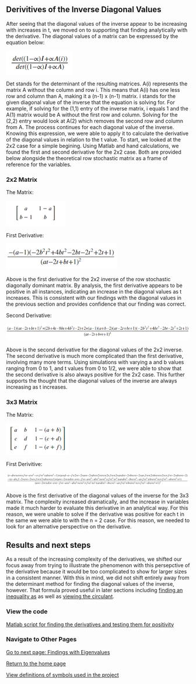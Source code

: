 ## Derivitives of the Inverse Diagonal Values
After seeing that the diagonal values of the inverse appear to be increasing with increases in t, we moved on to supporting that finding analytically with the derivative. The diagonal values of a matrix can be expressed by the equation below:

![](images/determinant_expression_of_diagonal_of_inverse.png)

Det stands for the determinant of the resulting matrices. A(i) represents the matrix A without the column and row i. This means that A(i) has one less row and column than A, making it a (n-1) x (n-1) matrix. i stands for the given diagonal value of the inverse that the equation is solving for. For example, if solving for the (1,1) entry of the inverse matrix, i equals 1 and the A(1) matrix would be A without the first row and column. Solving for the (2,2) entry would look at A(2) which removes the second row and column from A. The process continues for each diagonal value of the inverse. Knowing this expression, we were able to apply it to calculate the derivative of the diagonal values in relation to the t value. To start, we looked at the 2x2 case for a simple begining. Using Matlab and hand calculations, we found the first and second derivative for the 2x2 case. Both are provided below alongside the theoretical row stochastic matrix as a frame of reference for the variables.  

### 2x2 Matrix

The Matrix:

![](images/theoretical_2x2_matrix.png)

First Derivative:

![](images/first_derivitive_2x2.png)

Above is the first derivative for the 2x2 inverse of the row stochastic diagonally dominant matrix. By analysis, the first derivative appears to be positive in all instances, indicating an increase in the diagonal values as t increases. This is consistent with our findings with the diagonal values in the previous section and provides confidence that our finding was correct.

Second Derivative:

![](images/second_derivitive_2x2.png)

Above is the second derivative for the diagonal values of the 2x2 inverse. The second derivative is much more complicated than the first derivative, involving many more terms. Using simulations with varying a and b values ranging from 0 to 1, and t values from 0 to 1/2, we were able to show that the second derivative is also always positive for the 2x2 case. This further supports the thought that the diagonal values of the inverse are always increasing as t increases. 

### 3x3 Matrix

The Matrix:

![](images/theoretical_3x3_matrix.png)

First Derivitive:

![](images/first_derivitive_3x3.png)

Above is the first derivative of the diagonal values of the inverse for the 3x3 matrix. The complexity increased dramatically, and the increase in variables made it much harder to evaluate this derivative in an analytical way. For this reason, we were unable to solve if the derivative was positive for each t in the same we were able to with the n = 2 case. For this reason, we needed to look for an alternative perspective on the derivative.

## Results and next steps
As a result of the increasing complexity of the derivatives, we shifted our focus away from trying to illustrate the phenomenon with this persepctive of the derivative because it would be too complicated to show for larger sizes in a consistent manner. With this in mind, we did not shift entirely away from the determinant method for finding the diagonal values of the inverse, however. That formula proved useful in later sections including [finding an inequality as](inequality_findings.md)  as well as [viewing the circulant](circulant_observations.md).

### View the code

[Matlab script for finding the derivatives and testing them for positivity](code_files/looking_at_determinant_derivatives.m)

### Navigate to Other Pages

[Go to next page: Findings with Eigenvalues](eigenvalue_findings.md)

[Return to the home page](README.md)

[View definitions of symbols used in the project](definitions.md)

